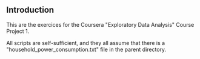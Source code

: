 ## Introduction

This are the exercices for the Coursera "Exploratory Data Analysis"
Course Project 1.

All scripts are self-sufficient, and they all assume that there is a
"household_power_consumption.txt" file in the parent directory.
